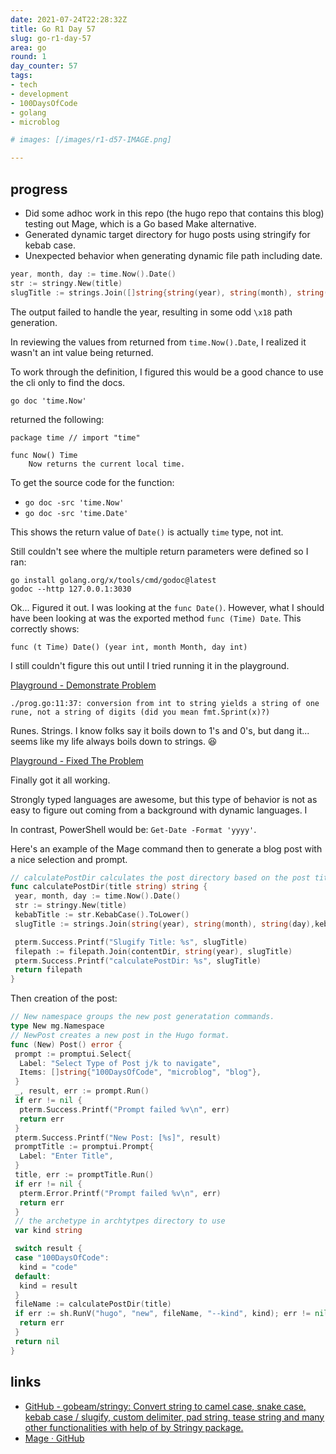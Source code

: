 ```yaml
---
date: 2021-07-24T22:28:32Z
title: Go R1 Day 57
slug: go-r1-day-57
area: go
round: 1
day_counter: 57
tags:
- tech
- development
- 100DaysOfCode
- golang
- microblog

# images: [/images/r1-d57-IMAGE.png]

---
```


## progress

- Did some adhoc work in this repo (the hugo repo that contains this blog) testing out Mage, which is a Go based Make alternative.
- Generated dynamic target directory for hugo posts using stringify for kebab case.
- Unexpected behavior when generating dynamic file path including date.

```go
year, month, day := time.Now().Date()
str := stringy.New(title)
slugTitle := strings.Join([]string{string(year), string(month), string(day), str.KebabCase("?", "").ToLower()}, "-")
```

The output failed to handle the year, resulting in some odd `\x18` path generation.

In reviewing the values from returned from `time.Now().Date`, I realized it wasn't an int value being returned.

To work through the definition, I figured this would be a good chance to use the cli only to find the docs.

```shell
go doc 'time.Now'
```

returned the following:

```text
package time // import "time"

func Now() Time
    Now returns the current local time.
```

To get the source code for the function:

- `go doc -src 'time.Now'`
- `go doc -src 'time.Date'`

This shows the return value of `Date()` is actually `time` type, not int.

Still couldn't see where the multiple return parameters were defined so I ran:

```shell
go install golang.org/x/tools/cmd/godoc@latest
godoc --http 127.0.0.1:3030
```

Ok... Figured it out. I was looking at the `func Date()`.
However, what I should have been looking at was the exported method `func (Time) Date`.
This correctly shows:

```text
func (t Time) Date() (year int, month Month, day int)
```

I still couldn't figure this out until I tried running it in the playground.

[Playground - Demonstrate Problem](https://play.golang.org/p/eVT1Qbnyzgb)

```log
./prog.go:11:37: conversion from int to string yields a string of one rune, not a string of digits (did you mean fmt.Sprint(x)?)
```

Runes.
Strings.
I know folks say it boils down to 1's and 0's, but dang it... seems like my life always boils down to strings. 😆

[Playground - Fixed The Problem](https://play.golang.org/p/_GX1pYQIySx)

Finally got it all working.

Strongly typed languages are awesome, but this type of behavior is not as easy to figure out coming from a background with dynamic languages. I

In contrast, PowerShell would be: `Get-Date -Format 'yyyy'`.

Here's an example of the Mage command then to generate a blog post with a nice selection and prompt.

```go
// calculatePostDir calculates the post directory based on the post title and the date.
func calculatePostDir(title string) string {
 year, month, day := time.Now().Date()
 str := stringy.New(title)
 kebabTitle := str.KebabCase().ToLower()
 slugTitle := strings.Join(string(year), string(month), string(day),kebabTitle, "-") ///stringy.ToKebabCase(title)

 pterm.Success.Printf("Slugify Title: %s", slugTitle)
 filepath := filepath.Join(contentDir, string(year), slugTitle)
 pterm.Success.Printf("calculatePostDir: %s", slugTitle)
 return filepath
}
```

Then creation of the post:

```go
// New namespace groups the new post generatation commands.
type New mg.Namespace
// NewPost creates a new post in the Hugo format.
func (New) Post() error {
 prompt := promptui.Select{
  Label: "Select Type of Post j/k to navigate",
  Items: []string{"100DaysOfCode", "microblog", "blog"},
 }
 _, result, err := prompt.Run()
 if err != nil {
  pterm.Success.Printf("Prompt failed %v\n", err)
  return err
 }
 pterm.Success.Printf("New Post: [%s]", result)
 promptTitle := promptui.Prompt{
  Label: "Enter Title",
 }
 title, err := promptTitle.Run()
 if err != nil {
  pterm.Error.Printf("Prompt failed %v\n", err)
  return err
 }
 // the archetype in archtytpes directory to use
 var kind string

 switch result {
 case "100DaysOfCode":
  kind = "code"
 default:
  kind = result
 }
 fileName := calculatePostDir(title)
 if err := sh.RunV("hugo", "new", fileName, "--kind", kind); err != nil {
  return err
 }
 return nil
}
```

## links

- [GitHub - gobeam/stringy: Convert string to camel case, snake case, kebab case / slugify, custom delimiter, pad string, tease string and many other functionalities with help of by Stringy package.](https://github.com/gobeam/stringy)
- [Mage · GitHub](https://github.com/magefile/)
